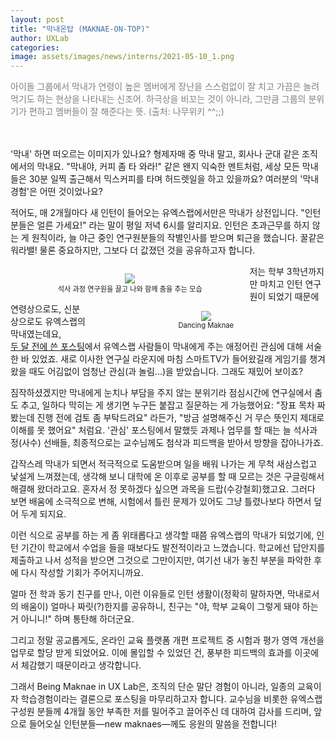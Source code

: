 ```yaml
---
layout: post
title: "막내온탑 (MAKNAE-ON-TOP)"
author: UXLab
categories:
image: assets/images/news/interns/2021-05-10_1.png
---
```


<p style="color:gray"; font-style="italic"> 아이돌 그룹에서 막내가 연령이 높은 멤버에게 장난을 스스럼없이 잘 치고 가끔은 놀려먹기도 하는 현상을 나타내는 신조어. 하극상을 비꼬는 것이 아니라, 그만큼 그룹의 분위기가 편하고 멤버들이 잘 해준다는 뜻. (출처: 나무위키 ^^;;)</p>

<br><br>
'막내' 하면 떠오르는 이미지가 있나요? 형제자매 중 막내 말고, 회사나 군대 같은 조직에서의 막내요. "막내야, 커피 좀 타 와라!" 같은 왠지 익숙한 멘트처럼, 세상 모든 막내들은 30분 일찍 출근해서 믹스커피를 타며 허드렛일을 하고 있을까요? 여러분의 '막내 경험'은 어떤 것이었나요?

적어도, 매 2개월마다 새 인턴이 들어오는 유엑스랩에서만은 막내가 상전입니다. "인턴 분들은 얼른 가세요!" 라는 말이 평일 저녁 6시를 알리지요. 인턴은 초과근무를 하지 않는 게 원칙이라, 늘 야근 중인 연구원분들의 작별인사를 받으며 퇴근을 했습니다. 꿀같은 워라밸! 물론 중요하지만, 그보다 더 값졌던 것을 공유하고자 합니다.

<figure style = "float:left; width: 60%; text-align: center">
    <img src="{{site.baseurl}}/assets/images/news/interns/2021-05-10_1.png">
    <figcaption style = "font-size: 80%">석사 과정 연구원을 끌고 나와 함께 춤을 추는 모습</figcaption>
</figure>

<figure style = "float:right; width: 60%; text-align: center">
    <img src="{{site.baseurl}}/assets/images/news/interns/2021-05-10_2.png">
    <figcaption style = "font-size: 80%">Dancing Maknae</figcaption>
</figure>



저는 학부 3학년까지만 마치고 인턴 연구원이 되었기 때문에 연령상으로도, 신분상으로도 유엑스랩의 막내였는데요, <a href="https://ux.snu.ac.kr/2021/02/28/whoami.html" target="_blank" style="text-decoration: underline">두 달 전에 쓴 포스팅</a>에서 유엑스랩 사람들이 막내에게 주는 애정어린 관심에 대해 서술한 바 있었죠. 새로 이사한 연구실 라운지에 마침 스마트TV가 들어왔길래 게임기를 챙겨왔을 때도 어김없이 엄청난 관심(과 놀림...)을 받았습니다. 그래도 재밌어 보이죠?

짐작하셨겠지만 막내에게 눈치나 부담을 주지 않는 분위기라 점심시간에 연구실에서 춤도 추고, 일하다 막히는 게 생기면 누구든 붙잡고 질문하는 게 가능했어요: "장표 목차 짜 봤는데 진행 전에 검토 좀 부탁드려요" 라든가, "방금 설명해주신 거 무슨 뜻인지 제대로 이해를 못 했어요" 처럼요. '관심' 포스팅에서 말했듯 과제나 업무를 할 때는 늘 석사과정(사수) 선배들, 최종적으로는 교수님께도 첨삭과 피드백을 받아서 방향을 잡아나가죠.

 

갑작스레 막내가 되면서 적극적으로 도움받으며 일을 배워 나가는 게 무척 새삼스럽고 낯설게 느껴졌는데, 생각해 보니 대학에 온 이후로 공부를 할 때 모르는 것은 구글링해서 해결해 왔더라고요. 혼자서 정 못하겠다 싶으면 과목을 드랍(수강철회)했고요. 그러다 보면 배움에 소극적으로 변해, 시험에서 틀린 문제가 있어도 그냥 틀렸나보다 하면서 덮어 두게 되지요. 

이런 식으로 공부를 하는 게 좀 위태롭다고 생각할 때쯤 유엑스랩의 막내가 되었기에, 인턴 기간이 학교에서 수업을 들을 때보다도 발전적이라고 느꼈습니다. 학교에선 답안지를 제출하고 나서 성적을 받으면 그것으로 그만이지만, 여기선 내가 놓친 부분을 파악한 후에 다시 작성할 기회가 주어지니까요.

 

얼마 전 학과 동기 친구를 만나, 이런 이유들로 인턴 생활이(정확히 말하자면, 막내로서의 배움이) 얼마나 짜릿(?)한지를 공유하니, 친구는 "야, 학부 교육이 그렇게 돼야 하는 거 아니니!" 하며 통탄해 하더군요.

그리고 정말 공교롭게도, 온라인 교육 플랫폼 개편 프로젝트 중 시험과 평가 영역 개선을 업무로 할당 받게 되었어요. 이에 몰입할 수 있었던 건, 풍부한 피드백의 효과를 이곳에서 체감했기 때문이라고 생각합니다.

 

그래서 Being Maknae in UX Lab은, 조직의 단순 말단 경험이 아니라, 일종의 교육이자 학습경험이라는 결론으로 포스팅을 마무리하고자 합니다. 교수님을 비롯한 유엑스랩 구성원 분들께 4개월 동안 부족한 저를 밀어주고 끌어주신 데 대하여 감사를 드리며, 앞으로 들어오실 인턴분들—new maknaes—께도 응원의 말씀을 전합니다!